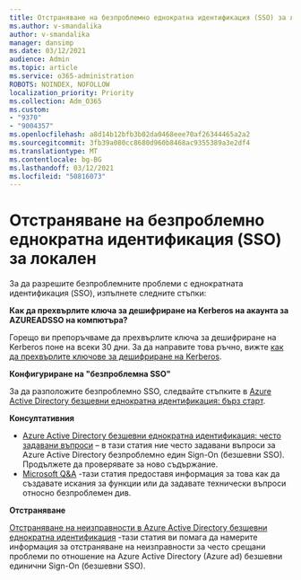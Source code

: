 ```yaml
---
title: Отстраняване на безпроблемно еднократна идентификация (SSO) за локален
ms.author: v-smandalika
author: v-smandalika
manager: dansimp
ms.date: 03/12/2021
audience: Admin
ms.topic: article
ms.service: o365-administration
ROBOTS: NOINDEX, NOFOLLOW
localization_priority: Priority
ms.collection: Adm_O365
ms.custom:
- "9370"
- "9004357"
ms.openlocfilehash: a8d14b12bfb3b02da0468eee70af26344465a2a2
ms.sourcegitcommit: 3fb39a080cc8680d960b8468ac9355389a3e2df4
ms.translationtype: MT
ms.contentlocale: bg-BG
ms.lasthandoff: 03/12/2021
ms.locfileid: "50816073"
---
```

# <a name="troubleshoot-seamless-single-sign-on-sso-for-on-premises"></a>Отстраняване на безпроблемно еднократна идентификация (SSO) за локален

За да разрешите безпроблемните проблеми с еднократната идентификация (SSO), изпълнете следните стъпки:

**Как да прехвърлите ключа за дешифриране на Kerberos на акаунта за AZUREADSSO на компютъра?**

Горещо ви препоръчваме да прехвърлите ключа за дешифриране на Kerberos поне на всеки 30 дни. За да направите това ръчно, вижте [как да прехвърлите ключове за дешифриране на Kerberos](https://docs.microsoft.com/azure/active-directory/hybrid/how-to-connect-sso-faq#).

**Конфигуриране на "безпроблемна SSO"**

За да разположите безпроблемно SSO, следвайте стъпките в [Azure Active Directory безшевни еднократна идентификация: бърз старт](https://docs.microsoft.com/azure/active-directory/hybrid/how-to-connect-sso-quick-start#step-5-roll-over-keys).

**Консултативния**

- [Azure Active Directory безшевни еднократна идентификация: често задавани въпроси](https://docs.microsoft.com/azure/active-directory/hybrid/how-to-connect-sso-faq) – в тази статия ние често задавани въпроси за Azure Active Directory безпроблемно един Sign-On (безшевни SSO). Продължете да проверявате за ново съдържание.
- [Microsoft Q&A](https://docs.microsoft.com/answers/topics/azure-ad-single-sign-on.html) -тази статия предоставя информация за това как да създавате искания за функции или да задавате технически въпроси относно безпроблемен див.

**Отстраняване**

[Отстраняване на неизправности в Azure Active Directory безшевни еднократна идентификация](https://docs.microsoft.com/azure/active-directory/hybrid/tshoot-connect-sso) -тази статия ви помага да намерите информация за отстраняване на неизправности за често срещани проблеми по отношение на Azure Active Directory (Azure ad) безшевни единични Sign-On (безшевни SSO).







